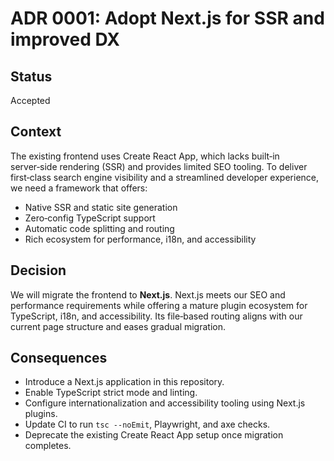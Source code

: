# ADR 0001: Adopt Next.js for SSR and improved DX

## Status
Accepted

## Context
The existing frontend uses Create React App, which lacks built‑in server‑side rendering (SSR) and provides limited SEO tooling. To deliver first‑class search engine visibility and a streamlined developer experience, we need a framework that offers:

- Native SSR and static site generation
- Zero‑config TypeScript support
- Automatic code splitting and routing
- Rich ecosystem for performance, i18n, and accessibility

## Decision
We will migrate the frontend to **Next.js**. Next.js meets our SEO and performance requirements while offering a mature plugin ecosystem for TypeScript, i18n, and accessibility. Its file‑based routing aligns with our current page structure and eases gradual migration.

## Consequences
- Introduce a Next.js application in this repository.
- Enable TypeScript strict mode and linting.
- Configure internationalization and accessibility tooling using Next.js plugins.
- Update CI to run `tsc --noEmit`, Playwright, and axe checks.
- Deprecate the existing Create React App setup once migration completes.

